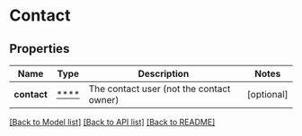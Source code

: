 # Contact

## Properties
Name | Type | Description | Notes
------------ | ------------- | ------------- | -------------
**contact** | [****](.md) | The contact user (not the contact owner) | [optional] 

[[Back to Model list]](../../README.md#documentation-for-models) [[Back to API list]](../../README.md#documentation-for-api-endpoints) [[Back to README]](../../README.md)

